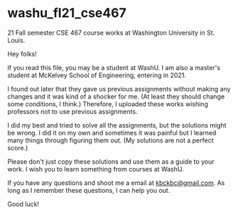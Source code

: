 # washu_fl21_cse467
21 Fall semester CSE 467 course works at Washington University in St. Louis.

Hey folks!

If you read this file, you may be a student at WashU. I am also a master's student at McKelvey School of Engineering, entering in 2021.

I found out later that they gave us previous assignments without making any changes and it was kind of a shocker for me. (At least they should change some conditions, I think.) Therefore, I uploaded these works wishing professors not to use previous assignments.

I did my best and tried to solve all the assignments, but the solutions might be wrong. I did it on my own and sometimes it was painful but I learned many things through figuring them out. (My solutions are not a perfect score.)

Please don't just copy these solutions and use them as a guide to your work. I wish you to learn something from courses at WashU.

If you have any questions and shoot me a email at kbckbc@gmail.com. As long as I remember these questions, I can help you out.

Good luck!
